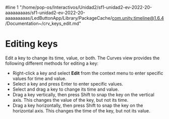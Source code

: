 #line 1 "/home/pop-os/Interactivos/Unidad2/sf1-unidad2-ev-2022-20-aaaaaaaaas/sf1-unidad2-ev-2022-20-aaaaaaaaas/LedButtonApp/Library/PackageCache/com.unity.timeline@1.6.4/Documentation~/crv_keys_edit.md"
# Editing keys

Edit a key to change its time, value, or both. The Curves view provides the following different methods for editing a key:

* Right-click a key and select **Edit** from the context menu to enter specific values for time and value.
* Select a key and press Enter to enter specific values.
* Select and drag a key to change its time and value.
* Drag a key vertically, then press Shift to snap the key on the vertical axis. This changes the value of the key, but not its time.
* Drag a key horizontally, then press Shift to snap the key on the horizontal axis. This changes the time of the key, but not its value.

